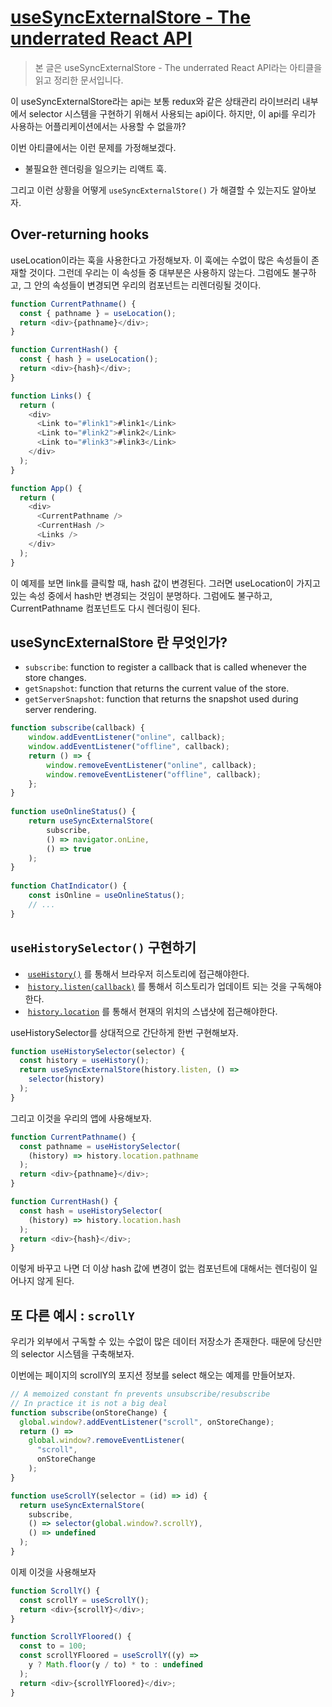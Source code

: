 
# [useSyncExternalStore - The underrated React API](https://thisweekinreact.com/articles/useSyncExternalStore-the-underrated-react-api) 


> 본 글은 useSyncExternalStore - The underrated React API라는 아티클을 읽고 정리한 문서입니다. 


이 useSyncExternalStore라는 api는 보통 redux와 같은 상태관리 라이브러리 내부에서 selector 시스템을 구현하기 위해서 사용되는 api이다. 하지만, 이 api를 우리가 사용하는 어플리케이션에서는 사용할 수 없을까? 


이번 아티클에서는 이런 문제를 가정해보겠다.
- 불필요한 렌더링을 일으키는 리액트 훅. 

그리고 이런 상황을 어떻게 `useSyncExternalStore()` 가 해결할 수 있는지도 알아보자. 


## Over-returning hooks


useLocation이라는 훅을 사용한다고 가정해보자. 이 훅에는 수없이 많은 속성들이 존재할 것이다. 그런데 우리는 이 속성들 중 대부분은 사용하지 않는다. 그럼에도 불구하고, 그 안의 속성들이 변경되면 우리의 컴포넌트는 리렌더링될 것이다. 


```javascript
function CurrentPathname() {
  const { pathname } = useLocation();
  return <div>{pathname}</div>;
}

function CurrentHash() {
  const { hash } = useLocation();
  return <div>{hash}</div>;
}

function Links() {
  return (
    <div>
      <Link to="#link1">#link1</Link>
      <Link to="#link2">#link2</Link>
      <Link to="#link3">#link3</Link>
    </div>
  );
}

function App() {
  return (
    <div>
      <CurrentPathname />
      <CurrentHash />
      <Links />
    </div>
  );
}
```

이 예제를 보면 link를 클릭할 때, hash 값이 변경된다. 그러면 useLocation이 가지고 있는 속성 중에서 hash만 변경되는 것임이 분명하다. 그럼에도 불구하고, CurrentPathname 컴포넌트도 다시 렌더링이 된다. 


## useSyncExternalStore 란 무엇인가? 

-   `subscribe`: function to register a callback that is called whenever the store changes.
-   `getSnapshot`: function that returns the current value of the store.
-   `getServerSnapshot`: function that returns the snapshot used during server rendering.

```javascript 
function subscribe(callback) {  
	window.addEventListener("online", callback);  
	window.addEventListener("offline", callback);  
	return () => {  
		window.removeEventListener("online", callback);  
		window.removeEventListener("offline", callback);  
	};  
}  
  
function useOnlineStatus() {  
	return useSyncExternalStore(  
		subscribe,  
		() => navigator.onLine,  
		() => true  
	);  
}  
  
function ChatIndicator() {  
	const isOnline = useOnlineStatus();  
	// ...  
}

```



## `useHistorySelector()` 구현하기 

-  [`useHistory()`](https://v5.reactrouter.com/web/api/Hooks/usehistory) 를 통해서 브라우저 히스토리에 접근해야한다. 
-  [`history.listen(callback)`](https://github.com/remix-run/history/blob/main/docs/api-reference.md#history.listen) 를 통해서 히스토리가 업데이트 되는 것을 구독해야한다. 
-  [`history.location`](https://github.com/remix-run/history/blob/main/docs/api-reference.md#historylocation) 를 통해서 현재의 위치의 스냅샷에 접근해야한다. 


useHistorySelector를 상대적으로 간단하게 한번 구현해보자. 

```javascript
function useHistorySelector(selector) {
  const history = useHistory();
  return useSyncExternalStore(history.listen, () =>
    selector(history)
  );
}
```

그리고 이것을 우리의 앱에 사용해보자. 

```javascript
function CurrentPathname() {
  const pathname = useHistorySelector(
    (history) => history.location.pathname
  );
  return <div>{pathname}</div>;
}

function CurrentHash() {
  const hash = useHistorySelector(
    (history) => history.location.hash
  );
  return <div>{hash}</div>;
}
```

이렇게 바꾸고 나면 더 이상 hash 값에 변경이 없는 컴포넌트에 대해서는 렌더링이 일어나지 않게 된다. 



## 또 다른 예시 : `scrollY`

우리가 외부에서 구독할 수 있는 수없이 많은 데이터 저장소가 존재한다. 때문에 당신만의 selector 시스템을 구축해보자. 

이번에는 페이지의 scrollY의 포지션 정보를 select 해오는 예제를 만들어보자. 


```javascript 
// A memoized constant fn prevents unsubscribe/resubscribe
// In practice it is not a big deal
function subscribe(onStoreChange) {
  global.window?.addEventListener("scroll", onStoreChange);
  return () =>
    global.window?.removeEventListener(
      "scroll",
      onStoreChange
    );
}

function useScrollY(selector = (id) => id) {
  return useSyncExternalStore(
    subscribe,
    () => selector(global.window?.scrollY),
    () => undefined
  );
}
```

이제 이것을 사용해보자 

```javascript
function ScrollY() {
  const scrollY = useScrollY();
  return <div>{scrollY}</div>;
}

function ScrollYFloored() {
  const to = 100;
  const scrollYFloored = useScrollY((y) =>
    y ? Math.floor(y / to) * to : undefined
  );
  return <div>{scrollYFloored}</div>;
}
```


